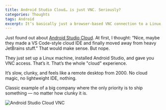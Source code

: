 ```yaml
---
title: Android Studio Cloud… is just VNC. Seriously?
categories: Thoughts
tags: Android
excerpt: It’s basically just a browser-based VNC connection to a Linux machine.
---
```


Just found out about [Android Studio Cloud](https://studio.firebase.google.com/new/android-studio). At first, I thought: “Nice, maybe they made a VS Code-style cloud IDE and finally moved away from heavy JetBrains stuff.” That would make sense.
But nope.

They just set up a Linux machine, installed Android Studio, and gave you VNC access. That’s it. That’s the whole "cloud" experience.

It’s slow, clunky, and feels like a remote desktop from 2000. No cloud magic, no lightweight IDE, nothing.

Classic example of a big company where the only priority is to ship something — no matter how clunky it is.

![Android Studio Cloud VNC](/assets/posts/android-studio-cloud-vnc.jpg)

